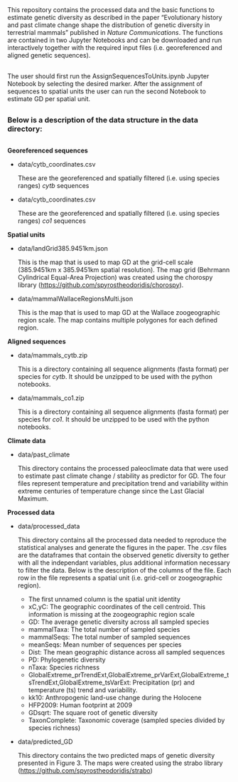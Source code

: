 ##

This repository contains the processed data and the basic functions to estimate genetic diversity as described in the paper “Evolutionary history and past climate change shape the distribution of genetic diversity in terrestrial mammals” published in *Nature Communications*. The functions are contained in two Jupyter Notebooks and can be downloaded and run interactively together with the required input files (i.e. georeferenced and aligned genetic sequences).

##

The user should first run the AssignSequencesToUnits.ipynb Jupyter Notebook by selecting the desired marker. After the assignment of sequences to spatial units the user can run the second Notebook to estimate GD per spatial unit.

##

### Below is a description of the data structure in the data directory:

##

**Georeferenced sequences**

* data/cytb_coordinates.csv

  These are the georeferenced and spatially filtered (i.e. using species ranges) *cytb* sequences

* data/cytb_coordinates.csv

  These are the georeferenced and spatially filtered (i.e. using species ranges) *co1* sequences

**Spatial units**

* data/landGrid385.9451km.json

  This is the map that is used to map GD at the grid-cell scale (385.9451km x 385.9451km spatial resolution). The map grid (Behrmann Cylindrical Equal-Area Projection) was created using the chorospy library (https://github.com/spyrostheodoridis/chorospy).

* data/mammalWallaceRegionsMulti.json

  This is the map that is used to map GD at the Wallace zoogeographic region scale. The map contains multiple polygones for each defined region.

**Aligned sequences**

* data/mammals_cytb.zip

  This is a directory containing all sequence alignments (fasta format) per species for *cytb*. It should be unzipped to be used with the python notebooks.

* data/mammals_co1.zip

  This is a directory containing all sequence alignments (fasta format) per species for *co1*. It should be unzipped to be used with the python notebooks.

**Climate data**

* data/past_climate
  
  This directory contains the processed paleoclimate data that were used to estimate past climate change / stability as predictor for GD. The four files represent temperature and precipitation trend and variability within extreme centuries of temperature change since the Last Glacial Maximum. 
  
 
**Processed data**
  
* data/processed_data

  This directory contains all the processed data needed to reproduce the statistical analyses and generate the figures in the paper. The .csv files are the dataframes that contain the observed genetic diversity to gether with all the independant variables, plus additional information necessary to filter the data. Below is the description of the columns of the file. Each row in the file represents a spatial unit (i.e. grid-cell or zoogeographic region).
  
  - The first unnamed column is the spatial unit identity
  - xC,yC: The geographic coordinates of the cell centroid. This information is missing at the zoogeographic region scale
  - GD: The average genetic diversity across all sampled species
  - mammalTaxa: The total number of sampled species
  - mammalSeqs: The total number of sampled sequences
  - meanSeqs: Mean number of sequences per species
  - Dist: The mean geographic distance across all sampled sequences
  - PD: Phylogenetic diversity
  - nTaxa: Species richness
  - GlobalExtreme_prTrendExt,GlobalExtreme_prVarExt,GlobalExtreme_tsTrendExt,GlobalExtreme_tsVarExt: Precipitation (pr) and temperature (ts) trend and variability.
  - kk10: Anthropogenic land-use change during the Holocene
  - HFP2009: Human footprint at 2009
  - GDsqrt: The square root of genetic diversity
  - TaxonComplete: Taxonomic coverage (sampled species divided by species richness)


* data/predicted_GD
  
  This directory contains the two predicted maps of genetic diversity presented in Figure 3. The maps were created using the strabo library (https://github.com/spyrostheodoridis/strabo)
